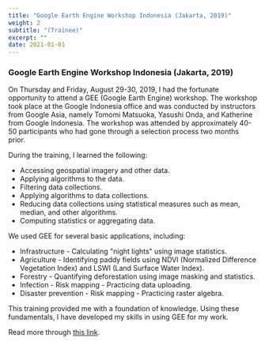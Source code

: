 ```yaml
---
title: "Google Earth Engine Workshop Indonesia (Jakarta, 2019)"
weight: 2
subtitle: "(Trainee)"
excerpt: ""
date: 2021-01-01
---
```


### Google Earth Engine Workshop Indonesia (Jakarta, 2019)
On Thursday and Friday, August 29-30, 2019, I had the fortunate opportunity to attend a GEE (Google Earth Engine) workshop. The workshop took place at the Google Indonesia office and was conducted by instructors from Google Asia, namely Tomomi Matsuoka, Yasushi Onda, and Katherine from Google Indonesia. The workshop was attended by approximately 40-50 participants who had gone through a selection process two months prior.

During the training, I learned the following:
- Accessing geospatial imagery and other data.
- Applying algorithms to the data.
- Filtering data collections.
- Applying algorithms to data collections.
- Reducing data collections using statistical measures such as mean, median, and other algorithms.
- Computing statistics or aggregating data.

We used GEE for several basic applications, including:
- Infrastructure - Calculating "night lights" using image statistics.
- Agriculture - Identifying paddy fields using NDVI (Normalized Difference Vegetation Index) and LSWI (Land Surface Water Index).
- Forestry - Quantifying deforestation using image masking and statistics.
- Infection - Risk mapping - Practicing data uploading.
- Disaster prevention - Risk mapping - Practicing raster algebra.

This training provided me with a foundation of knowledge. Using these fundamentals, I have developed my skills in using GEE for my work.

Read more through [this link](https://saddam.id/blog/gee-workshop/).
